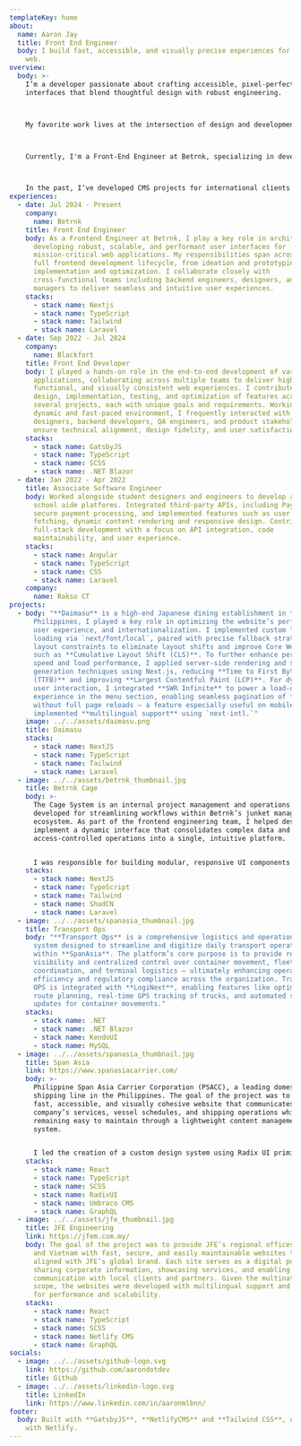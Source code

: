 ```yaml
---
templateKey: home
about:
  name: Aaron Jay
  title: Front End Engineer
  body: I build fast, accessible, and visually precise experiences for the modern
    web.
overview:
  body: >-
    I’m a developer passionate about crafting accessible, pixel-perfect user
    interfaces that blend thoughtful design with robust engineering.



    My favorite work lives at the intersection of design and development—creating experiences that not only look great but are meticulously built for performance and usability. 



    Currently, I'm a Front-End Engineer at Betrnk, specializing in development. I help design, build, and maintain the UI components that power Betrnk's frontend, ensuring our platform meets web accessibility standards and best practices to deliver an inclusive user experience.



    In the past, I’ve developed CMS projects for international clients and built software across agencies, companies, and businesses in industries ranging from digital media to tech. 
experiences:
  - date: Jul 2024 - Present
    company:
      name: Betrnk
    title: Front End Engineer
    body: As a Frontend Engineer at Betrnk, I play a key role in architecting and
      developing robust, scalable, and performant user interfaces for
      mission-critical web applications. My responsibilities span across the
      full frontend development lifecycle, from ideation and prototyping to
      implementation and optimization. I collaborate closely with
      cross-functional teams including backend engineers, designers, and product
      managers to deliver seamless and intuitive user experiences.
    stacks:
      - stack name: Nextjs
      - stack name: TypeScript
      - stack name: Tailwind
      - stack name: Laravel
  - date: Sep 2022 - Jul 2024
    company:
      name: Blackfort
    title: Front End Developer
    body: I played a hands-on role in the end-to-end development of various web
      applications, collaborating across multiple teams to deliver high-quality,
      functional, and visually consistent web experiences. I contributed to the
      design, implementation, testing, and optimization of features across
      several projects, each with unique goals and requirements. Working in a
      dynamic and fast-paced environment, I frequently interacted with
      designers, backend developers, QA engineers, and product stakeholders to
      ensure technical alignment, design fidelity, and user satisfaction.
    stacks:
      - stack name: GatsbyJS
      - stack name: TypeScript
      - stack name: SCSS
      - stack name: .NET Blazor
  - date: Jan 2022 - Apr 2022
    title: Associate Software Engineer
    body: Worked alongside student designers and engineers to develop and enhance
      school aide platforms. Integrated third-party APIs, including Paymongo for
      secure payment processing, and implemented features such as user data
      fetching, dynamic content rendering and responsive design. Contributed to
      full-stack development with a focus on API integration, code
      maintainability, and user experience.
    stacks:
      - stack name: Angular
      - stack name: TypeScript
      - stack name: CSS
      - stack name: Laravel
    company:
      name: Rakso CT
projects:
  - body: "**Daimasu** is a high-end Japanese dining establishment in the
      Philippines, I played a key role in optimizing the website’s performance,
      user experience, and internationalization. I implemented custom local font
      loading via `next/font/local`, paired with precise fallback strategies and
      layout constraints to eliminate layout shifts and improve Core Web Vitals
      such as **Cumulative Layout Shift (CLS)**. To further enhance perceived
      speed and load performance, I applied server-side rendering and static
      generation techniques using Next.js, reducing **Time to First Byte
      (TTFB)** and improving **Largest Contentful Paint (LCP)**. For dynamic
      user interaction, I integrated **SWR Infinite** to power a load-on-scroll
      experience in the menu section, enabling seamless pagination of food items
      without full page reloads — a feature especially useful on mobile. I also
      implemented **multilingual support** using `next-intl.`"
    image: ../../assets/daimasu.png
    title: Daimasu
    stacks:
      - stack name: NextJS
      - stack name: TypeScript
      - stack name: Tailwind
      - stack name: Laravel
  - image: ../../assets/betrnk_thumbnail.jpg
    title: Betrnk Cage
    body: >-
      The Cage System is an internal project management and operations dashboard
      developed for streamlining workflows within Betrnk’s junket management
      ecosystem. As part of the frontend engineering team, I helped design and
      implement a dynamic interface that consolidates complex data and
      access-controlled operations into a single, intuitive platform.


      I was responsible for building modular, responsive UI components using Next.js and Tailwind CSS, integrated with Zustand for state management and React Hook Form for flexible form workflows. The system supports role-based access, dynamic permissions, and authenticated routing using NextAuth allowing secure and personalized access across multiple user tiers.
    stacks:
      - stack name: NextJS
      - stack name: TypeScript
      - stack name: Tailwind
      - stack name: ShadCN
      - stack name: Laravel
  - image: ../../assets/spanasia_thumbnail.jpg
    title: Transport Ops
    body: "**Transport Ops** is a comprehensive logistics and operations management
      system designed to streamline and digitize daily transport operations
      within **SpanAsia**. The platform’s core purpose is to provide real-time
      visibility and centralized control over container movement, fleet
      coordination, and terminal logistics — ultimately enhancing operational
      efficiency and regulatory compliance across the organization. Transport
      OPS is integrated with **LogiNext**, enabling features like optimized
      route planning, real-time GPS tracking of trucks, and automated status
      updates for container movements."
    stacks:
      - stack name: .NET
      - stack name: .NET Blazor
      - stack name: KendoUI
      - stack name: MySQL
  - image: ../../assets/spanasia_thumbnail.jpg
    title: Span Asia
    link: https://www.spanasiacarrier.com/
    body: >-
      Philippine Span Asia Carrier Corporation (PSACC), a leading domestic
      shipping line in the Philippines. The goal of the project was to build a
      fast, accessible, and visually cohesive website that communicates the
      company’s services, vessel schedules, and shipping operations while
      remaining easy to maintain through a lightweight content management
      system.


      I led the creation of a custom design system using Radix UI primitives, before the emergence of frameworks like ShadCN. 
    stacks:
      - stack name: React
      - stack name: TypeScript
      - stack name: SCSS
      - stack name: RadixUI
      - stack name: Umbraco CMS
      - stack name: GraphQL
  - image: ../../assets/jfe_thumbnail.jpg
    title: JFE Engineering
    link: https://jfem.com.my/
    body: The goal of the project was to provide JFE’s regional offices in Malaysia
      and Vietnam with fast, secure, and easily maintainable websites that
      aligned with JFE’s global brand. Each site serves as a digital portal for
      sharing corporate information, showcasing services, and enabling
      communication with local clients and partners. Given the multinational
      scope, the websites were developed with multilingual support and optimized
      for performance and scalability.
    stacks:
      - stack name: React
      - stack name: TypeScript
      - stack name: SCSS
      - stack name: Netlify CMS
      - stack name: GraphQL
socials:
  - image: ../../assets/github-logo.svg
    link: https://github.com/aarondotdev
    title: Github
  - image: ../../assets/linkedin-logo.svg
    title: LinkedIn
    link: https://www.linkedin.com/in/aaronmlbnn/
footer:
  body: Built with **GatsbyJS**, **NetlifyCMS** and **Tailwind CSS**, deployed
    with Netlify.
---
```

